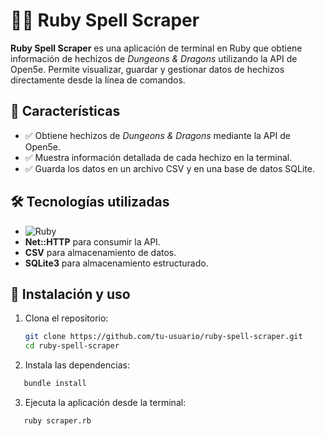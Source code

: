 # 🧙‍♂️ Ruby Spell Scraper  

**Ruby Spell Scraper** es una aplicación de terminal en Ruby que obtiene información de hechizos de *Dungeons & Dragons* utilizando la API de Open5e. Permite visualizar, guardar y gestionar datos de hechizos directamente desde la línea de comandos.  

## 🚀 Características  
- ✅ Obtiene hechizos de *Dungeons & Dragons* mediante la API de Open5e.  
- ✅ Muestra información detallada de cada hechizo en la terminal.  
- ✅ Guarda los datos en un archivo CSV y en una base de datos SQLite.

## 🛠️ Tecnologías utilizadas  
- ![Ruby](https://img.shields.io/badge/Ruby-CC342D?style=for-the-badge&logo=ruby&logoColor=white)  
- **Net::HTTP** para consumir la API.  
- **CSV** para almacenamiento de datos.  
- **SQLite3** para almacenamiento estructurado.  

## 📌 Instalación y uso  

1. Clona el repositorio:  
   ```sh
   git clone https://github.com/tu-usuario/ruby-spell-scraper.git
   cd ruby-spell-scraper
   ```
2. Instala las dependencias:
```sh
   bundle install
```

3. Ejecuta la aplicación desde la terminal:
```sh
   ruby scraper.rb
```

